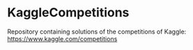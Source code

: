 # KaggleCompetitions
Repository containing solutions of the competitions of Kaggle: https://www.kaggle.com/competitions 
